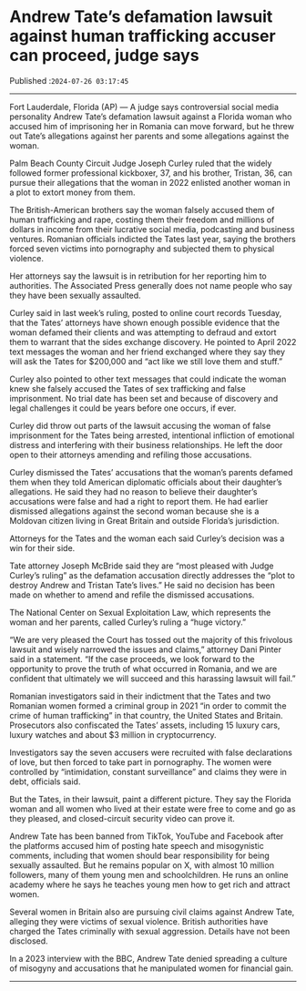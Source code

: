 # Andrew Tate’s defamation lawsuit against human trafficking accuser can proceed, judge says

Published :`2024-07-26 03:17:45`

---

Fort Lauderdale, Florida (AP) — A judge says controversial social media personality Andrew Tate’s defamation lawsuit against a Florida woman who accused him of imprisoning her in Romania can move forward, but he threw out Tate’s allegations against her parents and some allegations against the woman.

Palm Beach County Circuit Judge Joseph Curley ruled that the widely followed former professional kickboxer, 37, and his brother, Tristan, 36, can pursue their allegations that the woman in 2022 enlisted another woman in a plot to extort money from them.

The British-American brothers say the woman falsely accused them of human trafficking and rape, costing them their freedom and millions of dollars in income from their lucrative social media, podcasting and business ventures. Romanian officials indicted the Tates last year, saying the brothers forced seven victims into pornography and subjected them to physical violence.

Her attorneys say the lawsuit is in retribution for her reporting him to authorities. The Associated Press generally does not name people who say they have been sexually assaulted.

Curley said in last week’s ruling, posted to online court records Tuesday, that the Tates’ attorneys have shown enough possible evidence that the woman defamed their clients and was attempting to defraud and extort them to warrant that the sides exchange discovery. He pointed to April 2022 text messages the woman and her friend exchanged where they say they will ask the Tates for $200,000 and “act like we still love them and stuff.”

Curley also pointed to other text messages that could indicate the woman knew she falsely accused the Tates of sex trafficking and false imprisonment. No trial date has been set and because of discovery and legal challenges it could be years before one occurs, if ever.

Curley did throw out parts of the lawsuit accusing the woman of false imprisonment for the Tates being arrested, intentional infliction of emotional distress and interfering with their business relationships. He left the door open to their attorneys amending and refiling those accusations.

Curley dismissed the Tates’ accusations that the woman’s parents defamed them when they told American diplomatic officials about their daughter’s allegations. He said they had no reason to believe their daughter’s accusations were false and had a right to report them. He had earlier dismissed allegations against the second woman because she is a Moldovan citizen living in Great Britain and outside Florida’s jurisdiction.

Attorneys for the Tates and the woman each said Curley’s decision was a win for their side.

Tate attorney Joseph McBride said they are “most pleased with Judge Curley’s ruling” as the defamation accusation directly addresses the “plot to destroy Andrew and Tristan Tate’s lives.” He said no decision has been made on whether to amend and refile the dismissed accusations.

The National Center on Sexual Exploitation Law, which represents the woman and her parents, called Curley’s ruling a “huge victory.”

“We are very pleased the Court has tossed out the majority of this frivolous lawsuit and wisely narrowed the issues and claims,” attorney Dani Pinter said in a statement. “If the case proceeds, we look forward to the opportunity to prove the truth of what occurred in Romania, and we are confident that ultimately we will succeed and this harassing lawsuit will fail.”

Romanian investigators said in their indictment that the Tates and two Romanian women formed a criminal group in 2021 “in order to commit the crime of human trafficking” in that country, the United States and Britain. Prosecutors also confiscated the Tates’ assets, including 15 luxury cars, luxury watches and about $3 million in cryptocurrency.

Investigators say the seven accusers were recruited with false declarations of love, but then forced to take part in pornography. The women were controlled by “intimidation, constant surveillance” and claims they were in debt, officials said.

But the Tates, in their lawsuit, paint a different picture. They say the Florida woman and all women who lived at their estate were free to come and go as they pleased, and closed-circuit security video can prove it.

Andrew Tate has been banned from TikTok, YouTube and Facebook after the platforms accused him of posting hate speech and misogynistic comments, including that women should bear responsibility for being sexually assaulted. But he remains popular on X, with almost 10 million followers, many of them young men and schoolchildren. He runs an online academy where he says he teaches young men how to get rich and attract women.

Several women in Britain also are pursuing civil claims against Andrew Tate, alleging they were victims of sexual violence. British authorities have charged the Tates criminally with sexual aggression. Details have not been disclosed.

In a 2023 interview with the BBC, Andrew Tate denied spreading a culture of misogyny and accusations that he manipulated women for financial gain.

---

